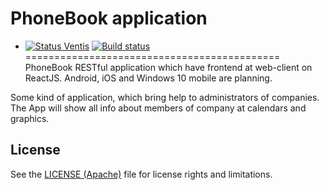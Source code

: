 # PhoneBook application
- [![Status Ventis](https://img.shields.io/badge/status-ventis-yellow.svg)](https://github.com/ForNeVeR/andivionian-status-classifier)
[![Build status](https://ci.appveyor.com/api/projects/status/github/ramzzzay/phonebook?branch=Development&svg=true)](https://ci.appveyor.com/project/ramzzzay/phonebook/branch/Development)
============================================
PhoneBook RESTful application which have frontend at web-client on ReactJS.
Android, iOS and Windows 10 mobile are planning.

Some kind of application, which bring help to administrators of companies.
The App will show all info about members of company at calendars and graphics.

## License

See the [LICENSE (Apache)](LICENSE.md) file for license rights and limitations.